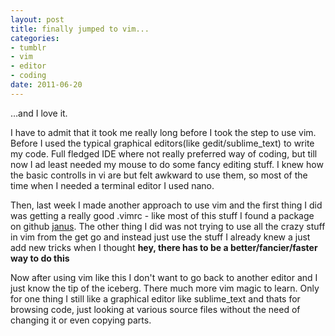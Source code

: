 ```yaml
--- 
layout: post
title: finally jumped to vim...
categories: 
- tumblr
- vim
- editor
- coding
date: 2011-06-20
---
```

…and I love it.

I have to admit that it took me really long before I took the step to use vim.
Before I used the typical graphical editors(like gedit/sublime_text) to write
my code. Full fledged IDE where not really preferred way of coding, but till
now I ad least needed my mouse to do some fancy editing stuff. I knew how the
basic controlls in vi are but felt awkward to use them, so most of the time
when I needed a terminal editor I used nano.

<!-- more -->

Then, last week I made another approach to use vim and the first thing I did
was getting a really good .vimrc - like most of this stuff I found a package
on github [janus](https://github.com/carlhuda/janus). The other thing I did
was not trying to use all the crazy stuff in vim from the get go and instead
just use the stuff I already knew a just add new tricks when I thought **hey,
there has to be a better/fancier/faster way to do this**

Now after using vim like this I don't want to go back to another editor and I
just know the tip of the iceberg. There much more vim magic to learn. Only for
one thing I still like a graphical editor like sublime_text and thats for
browsing code, just looking at various source files without the need of
changing it or even copying parts.

